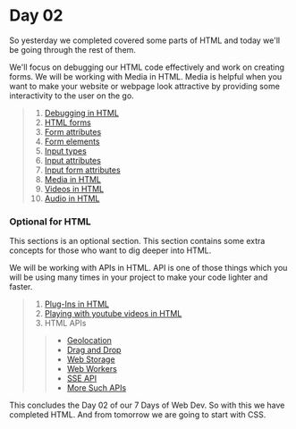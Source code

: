 # Day 02
So yesterday we completed covered some parts of HTML and today we'll be going through the rest of them.

We'll focus on debugging our HTML code effectively and work on creating forms. We will be working with Media in HTML. Media is helpful when you want to make your website or webpage look attractive by providing some interactivity to the user on the go. 

> 1. [Debugging in HTML](https://drive.google.com/drive/u/2/folders/1TeliSdwFfNdTzdXhac6qPvXOijT7ChRm)
> 2. [HTML forms](https://www.w3schools.com/html/html_forms.asp)
> 3. [Form attributes](https://www.w3schools.com/html/html_forms_attributes.asp)
> 4. [Form elements](https://www.w3schools.com/html/html_form_elements.asp)
> 5. [Input types](https://www.w3schools.com/html/html_form_input_types.asp)
> 6. [Input attributes](https://www.w3schools.com/html/html_form_attributes.asp)
> 7. [Input form attributes](https://www.w3schools.com/html/html_form_attributes_form.asp)
> 8. [Media in HTML](https://www.w3schools.com/html/html_media.asp)
> 9. [Videos in HTML](https://www.w3schools.com/html/html5_video.asp)
> 10. [Audio in HTML](https://www.w3schools.com/html/html5_audio.asp)

### Optional for HTML
This sections is an optional section. This section contains some extra concepts for those who want to dig deeper into HTML.

We will be working with APIs in HTML. API is one of those things which you will be using many times in your project to make your code lighter and faster. 

> 1. [Plug-Ins in HTML](https://www.w3schools.com/html/html_object.asp)
> 2. [Playing with youtube videos in HTML](https://www.w3schools.com/html/html_youtube.asp)
> 3. HTML APIs
> > - [Geolocation](https://www.w3schools.com/html/html5_geolocation.asp)
> > - [Drag and Drop](https://www.w3schools.com/html/html5_draganddrop.asp)
> > - [Web Storage](https://www.w3schools.com/html/html5_webstorage.asp)
> > - [Web Workers](https://www.w3schools.com/html/html5_webworkers.asp)
> > - [SSE API](https://www.w3schools.com/html/html5_serversentevents.asp)
> > - [More Such APIs](https://developer.mozilla.org/en-US/docs/Web/API)

This concludes the Day 02 of our 7 Days of Web Dev. So with this we have completed HTML. And from tomorrow we are going to start with CSS.